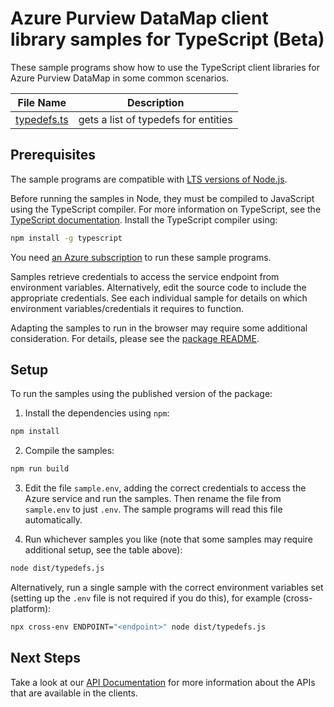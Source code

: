 # Azure Purview DataMap client library samples for TypeScript (Beta)

These sample programs show how to use the TypeScript client libraries for Azure Purview DataMap in some common scenarios.

| **File Name**           | **Description**                      |
| ----------------------- | ------------------------------------ |
| [typedefs.ts][typedefs] | gets a list of typedefs for entities |

## Prerequisites

The sample programs are compatible with [LTS versions of Node.js](https://github.com/nodejs/release#release-schedule).

Before running the samples in Node, they must be compiled to JavaScript using the TypeScript compiler. For more information on TypeScript, see the [TypeScript documentation][typescript]. Install the TypeScript compiler using:

```bash
npm install -g typescript
```

You need [an Azure subscription][freesub] to run these sample programs.

Samples retrieve credentials to access the service endpoint from environment variables. Alternatively, edit the source code to include the appropriate credentials. See each individual sample for details on which environment variables/credentials it requires to function.

Adapting the samples to run in the browser may require some additional consideration. For details, please see the [package README][package].

## Setup

To run the samples using the published version of the package:

1. Install the dependencies using `npm`:

```bash
npm install
```

2. Compile the samples:

```bash
npm run build
```

3. Edit the file `sample.env`, adding the correct credentials to access the Azure service and run the samples. Then rename the file from `sample.env` to just `.env`. The sample programs will read this file automatically.

4. Run whichever samples you like (note that some samples may require additional setup, see the table above):

```bash
node dist/typedefs.js
```

Alternatively, run a single sample with the correct environment variables set (setting up the `.env` file is not required if you do this), for example (cross-platform):

```bash
npx cross-env ENDPOINT="<endpoint>" node dist/typedefs.js
```

## Next Steps

Take a look at our [API Documentation][apiref] for more information about the APIs that are available in the clients.

[typedefs]: https://github.com/Azure/azure-sdk-for-js/blob/main/sdk/purview/purview-datamap-rest/samples/v1-beta/typescript/src/typedefs.ts
[apiref]: https://docs.microsoft.com/rest/api/purview/
[freesub]: https://azure.microsoft.com/free/
[package]: https://github.com/Azure/azure-sdk-for-js/tree/main/sdk/purview/purview-datamap-rest/README.md
[typescript]: https://www.typescriptlang.org/docs/home.html
